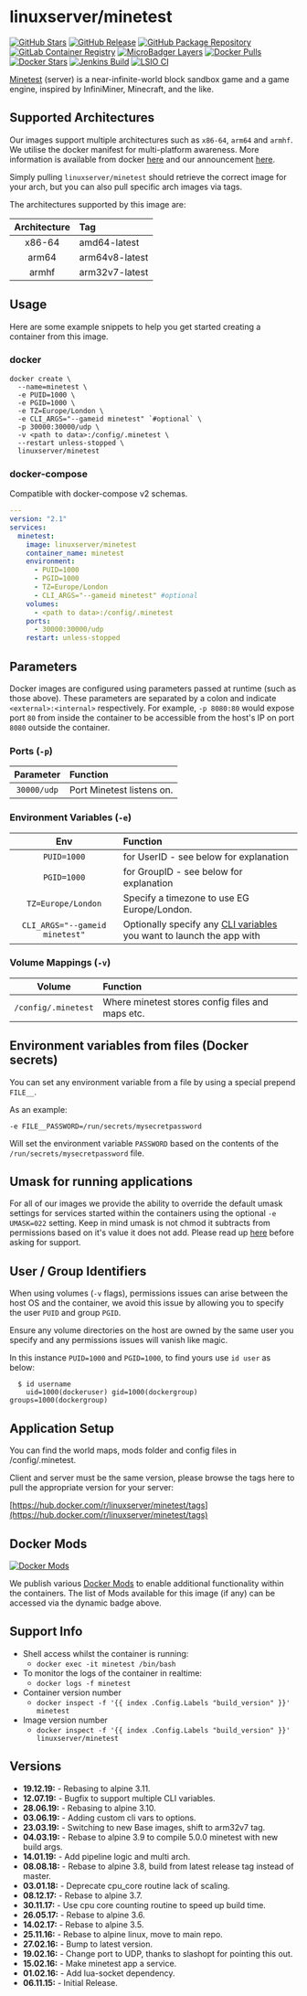 # linuxserver/minetest

[![GitHub Stars](https://img.shields.io/github/stars/linuxserver/docker-minetest.svg?color=94398d&labelColor=555555&logoColor=ffffff&style=for-the-badge&logo=github)](https://github.com/linuxserver/docker-minetest) [![GitHub Release](https://img.shields.io/github/release/linuxserver/docker-minetest.svg?color=94398d&labelColor=555555&logoColor=ffffff&style=for-the-badge&logo=github)](https://github.com/linuxserver/docker-minetest/releases) [![GitHub Package Repository](https://img.shields.io/static/v1.svg?color=94398d&labelColor=555555&logoColor=ffffff&style=for-the-badge&label=linuxserver.io&message=GitHub%20Package&logo=github)](https://github.com/linuxserver/docker-minetest/packages) [![GitLab Container Registry](https://img.shields.io/static/v1.svg?color=94398d&labelColor=555555&logoColor=ffffff&style=for-the-badge&label=linuxserver.io&message=GitLab%20Registry&logo=gitlab)](https://gitlab.com/Linuxserver.io/docker-minetest/container_registry) [![MicroBadger Layers](https://img.shields.io/microbadger/layers/linuxserver/minetest.svg?color=94398d&labelColor=555555&logoColor=ffffff&style=for-the-badge)](https://microbadger.com/images/linuxserver/minetest) [![Docker Pulls](https://img.shields.io/docker/pulls/linuxserver/minetest.svg?color=94398d&labelColor=555555&logoColor=ffffff&style=for-the-badge&label=pulls&logo=docker)](https://hub.docker.com/r/linuxserver/minetest) [![Docker Stars](https://img.shields.io/docker/stars/linuxserver/minetest.svg?color=94398d&labelColor=555555&logoColor=ffffff&style=for-the-badge&label=stars&logo=docker)](https://hub.docker.com/r/linuxserver/minetest) [![Jenkins Build](https://img.shields.io/jenkins/build?labelColor=555555&logoColor=ffffff&style=for-the-badge&jobUrl=https%3A%2F%2Fci.linuxserver.io%2Fjob%2FDocker-Pipeline-Builders%2Fjob%2Fdocker-minetest%2Fjob%2Fmaster%2F&logo=jenkins)](https://ci.linuxserver.io/job/Docker-Pipeline-Builders/job/docker-minetest/job/master/) [![LSIO CI](https://img.shields.io/badge/dynamic/yaml?color=94398d&labelColor=555555&logoColor=ffffff&style=for-the-badge&label=CI&query=CI&url=https%3A%2F%2Flsio-ci.ams3.digitaloceanspaces.com%2Flinuxserver%2Fminetest%2Flatest%2Fci-status.yml)](https://lsio-ci.ams3.digitaloceanspaces.com/linuxserver/minetest/latest/index.html)

[Minetest](http://www.minetest.net/) \(server\) is a near-infinite-world block sandbox game and a game engine, inspired by InfiniMiner, Minecraft, and the like.

## Supported Architectures

Our images support multiple architectures such as `x86-64`, `arm64` and `armhf`. We utilise the docker manifest for multi-platform awareness. More information is available from docker [here](https://github.com/docker/distribution/blob/master/docs/spec/manifest-v2-2.md#manifest-list) and our announcement [here](https://blog.linuxserver.io/2019/02/21/the-lsio-pipeline-project/).

Simply pulling `linuxserver/minetest` should retrieve the correct image for your arch, but you can also pull specific arch images via tags.

The architectures supported by this image are:

| Architecture | Tag |
| :---: | :--- |
| x86-64 | amd64-latest |
| arm64 | arm64v8-latest |
| armhf | arm32v7-latest |

## Usage

Here are some example snippets to help you get started creating a container from this image.

### docker

```text
docker create \
  --name=minetest \
  -e PUID=1000 \
  -e PGID=1000 \
  -e TZ=Europe/London \
  -e CLI_ARGS="--gameid minetest" `#optional` \
  -p 30000:30000/udp \
  -v <path to data>:/config/.minetest \
  --restart unless-stopped \
  linuxserver/minetest
```

### docker-compose

Compatible with docker-compose v2 schemas.

```yaml
---
version: "2.1"
services:
  minetest:
    image: linuxserver/minetest
    container_name: minetest
    environment:
      - PUID=1000
      - PGID=1000
      - TZ=Europe/London
      - CLI_ARGS="--gameid minetest" #optional
    volumes:
      - <path to data>:/config/.minetest
    ports:
      - 30000:30000/udp
    restart: unless-stopped
```

## Parameters

Docker images are configured using parameters passed at runtime \(such as those above\). These parameters are separated by a colon and indicate `<external>:<internal>` respectively. For example, `-p 8080:80` would expose port `80` from inside the container to be accessible from the host's IP on port `8080` outside the container.

### Ports \(`-p`\)

| Parameter | Function |
| :---: | :--- |
| `30000/udp` | Port Minetest listens on. |

### Environment Variables \(`-e`\)

| Env | Function |
| :---: | :--- |
| `PUID=1000` | for UserID - see below for explanation |
| `PGID=1000` | for GroupID - see below for explanation |
| `TZ=Europe/London` | Specify a timezone to use EG Europe/London. |
| `CLI_ARGS="--gameid minetest"` | Optionally specify any [CLI variables](https://wiki.minetest.net/Command_line) you want to launch the app with |

### Volume Mappings \(`-v`\)

| Volume | Function |
| :---: | :--- |
| `/config/.minetest` | Where minetest stores config files and maps etc. |

## Environment variables from files \(Docker secrets\)

You can set any environment variable from a file by using a special prepend `FILE__`.

As an example:

```text
-e FILE__PASSWORD=/run/secrets/mysecretpassword
```

Will set the environment variable `PASSWORD` based on the contents of the `/run/secrets/mysecretpassword` file.

## Umask for running applications

For all of our images we provide the ability to override the default umask settings for services started within the containers using the optional `-e UMASK=022` setting. Keep in mind umask is not chmod it subtracts from permissions based on it's value it does not add. Please read up [here](https://en.wikipedia.org/wiki/Umask) before asking for support.

## User / Group Identifiers

When using volumes \(`-v` flags\), permissions issues can arise between the host OS and the container, we avoid this issue by allowing you to specify the user `PUID` and group `PGID`.

Ensure any volume directories on the host are owned by the same user you specify and any permissions issues will vanish like magic.

In this instance `PUID=1000` and `PGID=1000`, to find yours use `id user` as below:

```text
  $ id username
    uid=1000(dockeruser) gid=1000(dockergroup) groups=1000(dockergroup)
```

## Application Setup

You can find the world maps, mods folder and config files in /config/.minetest.

Client and server must be the same version, please browse the tags here to pull the appropriate version for your server:

[https://hub.docker.com/r/linuxserver/minetest/tags](https://hub.docker.com/r/linuxserver/minetest/tags)

## Docker Mods

[![Docker Mods](https://img.shields.io/badge/dynamic/yaml?color=94398d&labelColor=555555&logoColor=ffffff&style=for-the-badge&label=mods&query=%24.mods%5B%27minetest%27%5D.mod_count&url=https%3A%2F%2Fraw.githubusercontent.com%2Flinuxserver%2Fdocker-mods%2Fmaster%2Fmod-list.yml)](https://mods.linuxserver.io/?mod=minetest)

We publish various [Docker Mods](https://github.com/linuxserver/docker-mods) to enable additional functionality within the containers. The list of Mods available for this image \(if any\) can be accessed via the dynamic badge above.

## Support Info

* Shell access whilst the container is running:
  * `docker exec -it minetest /bin/bash`
* To monitor the logs of the container in realtime:
  * `docker logs -f minetest`
* Container version number
  * `docker inspect -f '{{ index .Config.Labels "build_version" }}' minetest`
* Image version number
  * `docker inspect -f '{{ index .Config.Labels "build_version" }}' linuxserver/minetest`

## Versions

* **19.12.19:** - Rebasing to alpine 3.11.
* **12.07.19:** - Bugfix to support multiple CLI variables.
* **28.06.19:** - Rebasing to alpine 3.10.
* **03.06.19:** - Adding custom cli vars to options.
* **23.03.19:** - Switching to new Base images, shift to arm32v7 tag.
* **04.03.19:** - Rebase to alpine 3.9 to compile 5.0.0 minetest with new build args.
* **14.01.19:** - Add pipeline logic and multi arch.
* **08.08.18:** - Rebase to alpine 3.8, build from latest release tag instead of master.
* **03.01.18:** - Deprecate cpu\_core routine lack of scaling.
* **08.12.17:** - Rebase to alpine 3.7.
* **30.11.17:** - Use cpu core counting routine to speed up build time.
* **26.05.17:** - Rebase to alpine 3.6.
* **14.02.17:** - Rebase to alpine 3.5.
* **25.11.16:** - Rebase to alpine linux, move to main repo.
* **27.02.16:** - Bump to latest version.
* **19.02.16:** - Change port to UDP, thanks to slashopt for pointing this out.
* **15.02.16:** - Make minetest app a service.
* **01.02.16:** - Add lua-socket dependency.
* **06.11.15:** - Initial Release.

